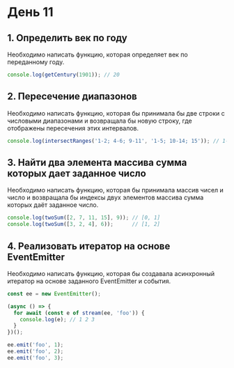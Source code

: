 # День 11

## 1. Определить век по году

Необходимо написать функцию, которая определяет век по переданному году.

```js
console.log(getCentury(1901)); // 20
```

## 2. Пересечение диапазонов

Необходимо написать функцию, которая бы принимала бы две строки с числовыми диапазонами и возвращала бы новую строку, где отображены пересечения этих интервалов.

```js
console.log(intersectRanges('1-2; 4-6; 9-11', '1-5; 10-14; 15')); // 1-2; 4-5; 10-11 
```

## 3. Найти два элемента массива сумма которых дает заданное число

Необходимо написать функцию, которая бы принимала массив чисел и число и возвращала бы индексы двух элементов массива сумма которых даёт заданное число.

```js
console.log(twoSum([2, 7, 11, 15], 9)); // [0, 1]
console.log(twoSum([3, 2, 4], 6));      // [1, 2]
```

## 4. Реализовать итератор на основе EventEmitter

Необходимо написать функцию, которая бы создавала асинхронный итератор на основе заданного EventEmitter и события.

```js
const ee = new EventEmitter();

(async () => {
  for await (const e of stream(ee, 'foo')) {
    console.log(e); // 1 2 3
  }
})();

ee.emit('foo', 1);
ee.emit('foo', 2);
ee.emit('foo', 3);
```
